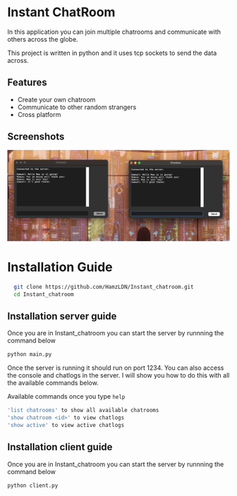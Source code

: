 
# Instant ChatRoom

In this application you can join multiple chatrooms and communicate with others across the globe.

This project is written in python and it uses tcp sockets to send the data across.

## Features

- Create your own chatroom
- Communicate to other random strangers
- Cross platform


## Screenshots

![App Screenshot](https://github.com/HamzLDN/Instant_chatroom/blob/main/Chat.png?raw=true)


# Installation Guide

```bash
  git clone https://github.com/HamzLDN/Instant_chatroom.git
  cd Instant_chatroom
```

## Installation server guide
Once you are in Instant_chatroom you can start the server by runnning the command below
```bash
python main.py
```
Once the server is running it should run on port 1234.
You can also access the console and chatlogs in the server. I will show you how to do this with all the available commands below.


Available commands once you type `help`

```bash
'list chatrooms' to show all available chatrooms
'show chatroom <id>' to view chatlogs
'show active' to view active chatlogs
```



## Installation client guide
Once you are in Instant_chatroom you can start the server by runnning the command below
```bash
python client.py
```
